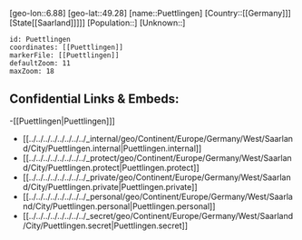 ﻿---
location: [49.28,6.88]
mapzoom: [7,12] 
mapmarker: city 
type: City
tags:
- geo/City


SpocWebEntityId: 33567
isDeleted: false
confidential: public

---
[geo-lon::6.88]
[geo-lat::49.28]
[name::Puettlingen]
[Country::[[Germany]]]
[State[[Saarland]]]]]
[Population::]
[Unknown::]


```leaflet
id: Puettlingen
coordinates: [[Puettlingen]]
markerFile: [[Puettlingen]]
defaultZoom: 11 
maxZoom: 18
```


## Confidential Links & Embeds: 
-[[Puettlingen|Puettlingen]]] 
- [[../../../../../../../../_internal/geo/Continent/Europe/Germany/West/Saarland/City/Puettlingen.internal|Puettlingen.internal]] 
- [[../../../../../../../../_protect/geo/Continent/Europe/Germany/West/Saarland/City/Puettlingen.protect|Puettlingen.protect]] 
- [[../../../../../../../../_private/geo/Continent/Europe/Germany/West/Saarland/City/Puettlingen.private|Puettlingen.private]] 
- [[../../../../../../../../_personal/geo/Continent/Europe/Germany/West/Saarland/City/Puettlingen.personal|Puettlingen.personal]] 
- [[../../../../../../../../_secret/geo/Continent/Europe/Germany/West/Saarland/City/Puettlingen.secret|Puettlingen.secret]] 
